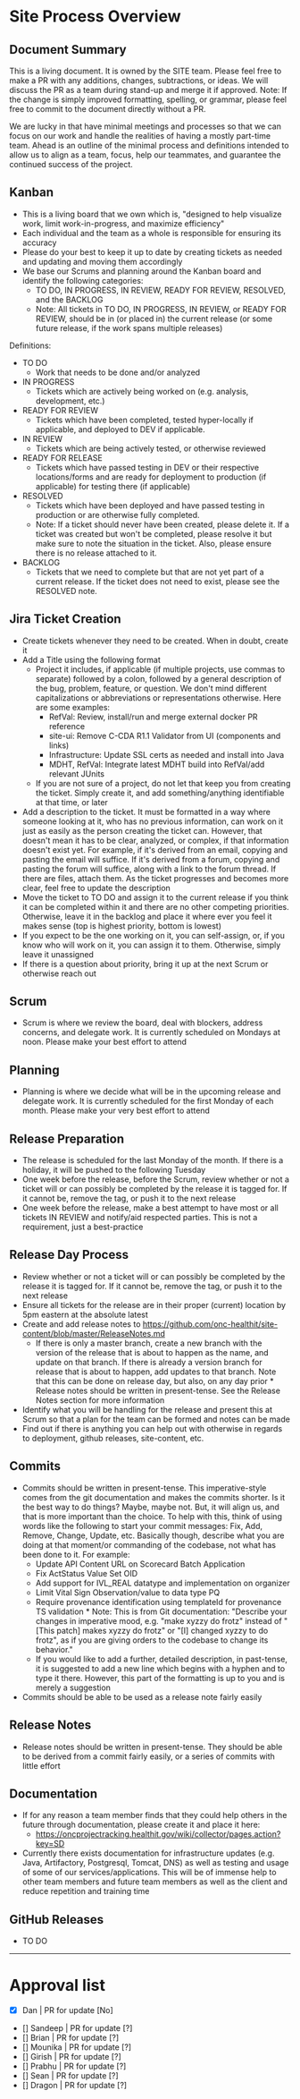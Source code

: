 # Site Process Overview

## Document Summary
This is a living document. It is owned by the SITE team. Please feel free to make a PR with any additions, changes, subtractions, or ideas. 
We will discuss the PR as a team during stand-up and merge it if approved. 
Note: If the change is simply improved formatting, spelling, or grammar, please feel free to commit to the document directly without a PR.

We are lucky in that have minimal meetings and processes so that we can focus on our work and handle the realities of having a mostly part-time team.
Ahead is an outline of the minimal process and definitions intended to allow us to align as a team, focus, help our teammates, and guarantee the continued success of the project.

## Kanban
* This is a living board that we own which is, "designed to help visualize work, limit work-in-progress, and maximize efficiency" 
* Each individual and the team as a whole is responsible for ensuring its accuracy
* Please do your best to keep it up to date by creating tickets as needed and updating and moving them accordingly
* We base our Scrums and planning around the Kanban board and identify the following categories: 
    * TO DO, IN PROGRESS, IN REVIEW, READY FOR REVIEW, RESOLVED, and the BACKLOG
    * Note: All tickets in TO DO, IN PROGRESS, IN REVIEW, or READY FOR REVIEW, should be in (or placed in) the current release (or some future release, if the work spans multiple releases)

Definitions:
* TO DO
  * Work that needs to be done and/or analyzed
* IN PROGRESS
  * Tickets which are actively being worked on (e.g. analysis, development, etc.)
* READY FOR REVIEW
  * Tickets which have been completed, tested hyper-locally if applicable, and deployed to DEV if applicable.
* IN REVIEW
  * Tickets which are being actively tested, or otherwise reviewed
* READY FOR RELEASE
  * Tickets which have passed testing in DEV or their respective locations/forms and are ready for deployment to production (if applicable) for testing there (if applicable)
* RESOLVED
  * Tickets which have been deployed and have passed testing in production or are otherwise fully completed. 
  * Note: If a ticket should never have been created, please delete it. If a ticket was created but won't be completed, please resolve it but make sure to note the situation in the ticket. Also, please ensure there is no release attached to it.
* BACKLOG
  * Tickets that we need to complete but that are not yet part of a current release. If the ticket does not need to exist, please see the RESOLVED note.

## Jira Ticket Creation
* Create tickets whenever they need to be created. When in doubt, create it
* Add a Title using the following format
  * Project it includes, if applicable (if multiple projects, use commas to separate) followed by a colon, followed by a general description of the bug, problem, feature, or question. We don't mind different capitalizations or abbreviations or representations otherwise. Here are some examples:
    * RefVal: Review, install/run and merge external docker PR reference
    * site-ui: Remove C-CDA R1.1 Validator from UI (components and links)
    * Infrastructure: Update SSL certs as needed and install into Java
    * MDHT, RefVal: Integrate latest MDHT build into RefVal/add relevant JUnits
  * If you are not sure of a project, do not let that keep you from creating the ticket. Simply create it, and add something/anything identifiable at that time, or later
* Add a description to the ticket. It must be formatted in a way where someone looking at it, who has no previous information, can work on it just as easily as the person creating the ticket can. However, that doesn't mean it has to be clear, analyzed, or complex, if that information doesn't exist yet. For example, if it's derived from an email, copying and pasting the email will suffice. If it's derived from a forum, copying and pasting the forum will suffice, along with a link to the forum thread. If there are files, attach them. As the ticket progresses and becomes more clear, feel free to update the description
* Move the ticket to TO DO and assign it to the current release if you think it can be completed within it and there are no other competing priorities. Otherwise, leave it in the backlog and place it where ever you feel it makes sense (top is highest priority, bottom is lowest)
* If you expect to be the one working on it, you can self-assign, or, if you know who will work on it, you can assign it to them. Otherwise, simply leave it unassigned
* If there is a question about priority, bring it up at the next Scrum or otherwise reach out

## Scrum
* Scrum is where we review the board, deal with blockers, address concerns, and delegate work. It is currently scheduled on Mondays at noon. Please make your best effort to attend

## Planning
* Planning is where we decide what will be in the upcoming release and delegate work. It is currently scheduled for the first Monday of each month. Please make your very best effort to attend

## Release Preparation
* The release is scheduled for the last Monday of the month. If there is a holiday, it will be pushed to the following Tuesday
* One week before the release, before the Scrum, review whether or not a ticket will or can possibly be completed by the release it is tagged for. If it cannot be, remove the tag, or push it to the next release
* One week before the release, make a best attempt to have most or all tickets IN REVIEW and notify/aid respected parties. This is not a requirement, just a best-practice

## Release Day Process
* Review whether or not a ticket will or can possibly be completed by the release it is tagged for. If it cannot be, remove the tag, or push it to the next release
* Ensure all tickets for the release are in their proper (current) location by 5pm eastern at the absolute latest
* Create and add release notes to https://github.com/onc-healthit/site-content/blob/master/ReleaseNotes.md
  * If there is only a master branch, create a new branch with the version of the release that is about to happen as the name, and update on that branch. If there is already a version branch for release that is about to happen, add updates to that branch. Note that this can be done on release day, but also, on any day prior
        * Release notes should be written in present-tense. See the Release Notes section for more information
* Identify what you will be handling for the release and present this at Scrum so that a plan for the team can be formed and notes can be made
* Find out if there is anything you can help out with otherwise in regards to deployment, github releases, site-content, etc.

## Commits
* Commits should be written in present-tense. This imperative-style comes from the git documentation and makes the commits shorter. Is it the best way to do things? Maybe, maybe not. But, it will align us, and that is more important than the choice. To help with this, think of using words like the following to start your commit messages: Fix, Add, Remove, Change, Update, etc. Basically though, describe what you are doing at that moment/or commanding of the codebase, not what has been done to it. For example:
  * Update API Content URL on Scorecard Batch Application
  * Fix ActStatus Value Set OID
  * Add support for IVL_REAL datatype and implementation on organizer
  * Limit Vital Sign Observation/value to data type PQ
  * Require provenance identification using templateId for provenance TS validation
        * Note: This is from Git documentation: "Describe your changes in imperative mood, e.g. "make xyzzy do frotz" instead of "[This patch] makes xyzzy do frotz" or "[I] changed xyzzy to do frotz", as if you are giving orders to the codebase to change its behavior."
  * If you would like to add a further, detailed description, in past-tense, it is suggested to add a new line which begins with a hyphen and to type it there. However, this part of the formatting is up to you and is merely a suggestion
* Commits should be able to be used as a release note fairly easily

## Release Notes 
* Release notes should be written in present-tense. They should be able to be derived from a commit fairly easily, or a series of commits with little effort

## Documentation
* If for any reason a team member finds that they could help others in the future through documentation, please create it and place it here:
  * https://oncprojectracking.healthit.gov/wiki/collector/pages.action?key=SD
* Currently there exists documentation for infrastructure updates (e.g. Java, Artifactory, Postgresql, Tomcat, DNS) as well as testing and usage of some of our services/applications. This will be of immense help to other team members and future team members as well as the client and reduce repetition and training time

## GitHub Releases
* TO DO

---

# Approval list
* [X] Dan    | PR for update [No]
* [] Sandeep | PR for update [?]
* [] Brian   | PR for update [?]
* [] Mounika | PR for update [?]
* [] Girish  | PR for update [?]
* [] Prabhu  | PR for update [?]
* [] Sean    | PR for update [?]
* [] Dragon  | PR for update [?]

